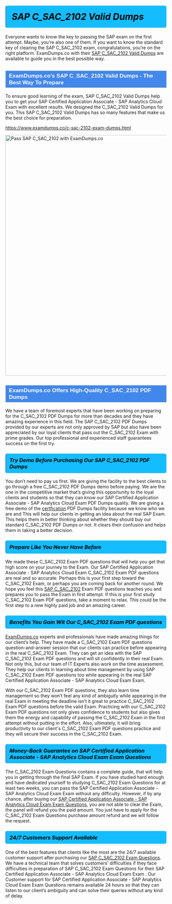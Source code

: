 <h1>                <strong><span style="display: block; color: #000000; background: #14BDFF; border: 0.5px solid #AED6F1; border-left: 3px solid #3498DB; padding: .6em; border-radius: 6px;">                     <em>SAP C_SAC_2102 <span class="exam_variation">Valid Dumps</span> </em>                </span></strong>            </h1>                        <p>Everyone wants to know the key to passing the SAP exam on the first attempt. Maybe, you’re also one of them. If you want to know the standard key of             clearing the SAP C_SAC_2102 exam, congratulations, you’re on the right platform. ExamDumps.co with their             <a href="https://www.examdumps.co/c-sac-2102-exam-dumps.html">SAP C_SAC_2102 <span class="exam_variation">Valid Dumps</span></a> are available to guide you in the best possible way.</p>                        <h2 style="background: #4287ec; border: 1px solid #cccccc; padding: 5px 10px;">                <span style="color: #ffffff;">                    <span style="font-size: 11pt;">                        <span style="line-height: normal;">                            <span style="font-family: Calibri,sans-serif;">                                <strong>                                    <span style="font-size: 13.0pt;">ExamDumps.co's SAP C_SAC_2102 <span class="exam_variation">Valid Dumps</span> - The Best Way To Prepare</span>                                </strong>                            </span>                        </span>                    </span>                </span>            </h2>                        <p>To ensure good learning of the exam,  SAP C_SAC_2102 <span class="exam_variation">Valid Dumps</span> help you to get your SAP Certified Application Associate - SAP Analytics Cloud Exam with excellent results.             We designed the C_SAC_2102 <span class="exam_variation">Valid Dumps</span> for you. This SAP C_SAC_2102 <span class="exam_variation">Valid Dumps</span> has so many features that make us the best choice for preparation.</p>                        <p><a href="https://www.examdumps.co/c-sac-2102-exam-dumps.html">https://www.examdumps.co/c-sac-2102-exam-dumps.html</a></p>                        <p><a href="https://www.examdumps.co/"><img src="https://www.examdumps.co//images/banners/big-sale-20-percent-discount-offer-examdumps.jpg" class="postImage" alt="Pass SAP C_SAC_2102 with ExamDumps.co" width="750"></a></p>                            <h2 style="background: #4287ec; border: 1px solid #cccccc; padding: 5px 10px;">                <span style="color: #ffffff;">                    <span style="font-size: 11pt;">                        <span style="line-height: normal;">                            <span style="font-family: Calibri,sans-serif;">                                <strong>                                    <span style="font-size: 13.0pt;">ExamDumps.co Offers High-Quality C_SAC_2102 <span class="exam_variation2">PDF Dumps</span></span>                                </strong>                            </span>                        </span>                    </span>                </span>            </h2>                        <p>We have a team of foremost experts that have been working on preparing for the C_SAC_2102 <span class="exam_variation2">PDF Dumps</span>  for more than decades and they have             amazing experience in this field. The SAP C_SAC_2102 <span class="exam_variation2">PDF Dumps</span> provided by our experts are not only approved by SAP but also have been             appreciated by our loyal clients that pass out the  C_SAC_2102 Exam with prime grades. Our top professional and             experienced staff guarantees success on the first try.</p>                        <h3>                <strong>                    <span style="display: block; color: #000000; background: #14BDFF; border: 0.5px solid #AED6F1; border-left: 3px solid #3498DB; padding: .6em; border-radius: 6px;">                        <em>Try Demo Before Purchasing Our SAP C_SAC_2102 <span class="exam_variation2">PDF Dumps</span></em>                    </span>                </strong>            </h3>                        <p>You don’t need to pay us first. We are giving the facility to the best clients to go through a free C_SAC_2102 <span class="exam_variation2">PDF Dumps</span> demo before paying.             We are the one in the competitive market that’s giving this opportunity to the loyal clients and students so that they can know our             SAP Certified Application Associate - SAP Analytics Cloud Exam <span class="exam_variation2">PDF Dumps</span> quality. We are giving a free demo of the <a href="https://www.examdumps.co/"> certfication</a> <span class="exam_variation2">PDF Dumps</span> facility             because we know who we are and This will help our clients in getting an idea about the real SAP Exam. This helps them in better thinking             about whether they should buy our standard C_SAC_2102 <span class="exam_variation2">PDF Dumps</span> or not. It clears their confusion and helps them in taking a better decision.</p>                        <h3>                <strong>                    <span style="display: block; color: #000000; background: #14BDFF; border: 0.5px solid #AED6F1; border-left: 3px solid #3498DB; padding: .6em; border-radius: 6px;">                        <em>Prepare Like You Never Have Before</em>                    </span>                </strong>            </h3>                        <p>We made these C_SAC_2102 <span class="exam_variation3">Exam PDF questions</span> that will help you get that high score on your journey to the Exam. Our SAP Certified Application Associate - SAP Analytics Cloud Exam C_SAC_2102 <span class="exam_variation3">Exam PDF questions</span>             are real and so accurate. Perhaps this is your first step toward the C_SAC_2102 Exam, or perhaps you are coming back for another round. We hope             you feel this <a href="https://www.examdumps.co/sap-exam-dumps.html">SAP C_SAC_2102</a> <span class="exam_variation3">Exam PDF questions</span> teaches you and prepares you to pass the Exam in first attempt. If this is your first study             C_SAC_2102 <span class="exam_variation3">Exam PDF questions</span>, take a moment to relax. This could be the first step to a new highly paid job and an amazing career.</p>                        <h3>                <strong>                    <span style="display: block; color: #000000; background: #14BDFF; border: 0.5px solid #AED6F1; border-left: 3px solid #3498DB; padding: .6em; border-radius: 6px;">                        <em>Benefits You Gain Wit Our C_SAC_2102 <span class="exam_variation3">Exam PDF questions</span></em>                    </span>                </strong>            </h3>                        <p><a href="https://www.examdumps.co/">ExamDumps.co</a> experts and professionals have made amazing things for our client’s help. They have made a C_SAC_2102 <span class="exam_variation3">Exam PDF questions</span> question-and-answer session that             our clients can practice before appearing in the real C_SAC_2102 Exam. They can get an idea with the  SAP C_SAC_2102 <span class="exam_variation3">Exam PDF questions</span> and will             sit confidently in their real Exam. Not only this, but our team of IT Experts also work on the time assessment. They help our clients in learning about             time management by using SAP C_SAC_2102 <span class="exam_variation3">Exam PDF questions</span>  too while appearing in the real SAP Certified Application Associate - SAP Analytics Cloud Exam Exam. </p>                        <p>With our C_SAC_2102 <span class="exam_variation3">Exam PDF questions</span>, they also learn time management so they won’t feel any kind of ambiguity while appearing in the real              Exam in meeting the deadline isn’t it great to practice C_SAC_2102 <span class="exam_variation3">Exam PDF questions</span> before the valid Exam. Practicing with             our C_SAC_2102 <span class="exam_variation3">Exam PDF questions</span> not only gives confidence to students but also gives them the energy and capability of passing the C_SAC_2102 Exam in the first             attempt without putting in the effort. Also, ultimately, it will bring productivity to our client's C_SAC_2102 <span class="exam_variation3">Exam PDF questions</span> practice and they will             secure their success in the C_SAC_2102 Exam.</p>                        <h3>                <strong>                    <span style="display: block; color: #000000; background: #14BDFF; border: 0.5px solid #AED6F1; border-left: 3px solid #3498DB; padding: .6em; border-radius: 6px;">                        <em>Money-Back Guarantee on SAP Certified Application Associate - SAP Analytics Cloud Exam <span class="exam_variation4">Exam Questions</span></em>                    </span>                </strong>            </h3>                        <p>The C_SAC_2102 <span class="exam_variation4">Exam Questions</span> contains a complete guide, that will help you in getting through the final SAP Exam. If you have studied hard enough and have             dedicated yourself to studying C_SAC_2102 <span class="exam_variation4">Exam Questions</span> for at least two weeks, you can pass the SAP Certified Application Associate - SAP Analytics Cloud Exam Exam without any difficulty. However,             if by any chance, after buying our <a href="https://www.examdumps.co/c-sac-2102-exam-dumps.html">SAP Certified Application Associate - SAP Analytics Cloud Exam <span class="exam_variation4">Exam Questions</span></a>, you are not able to clear the Exam, the panel will refund you the paid amount.             You just have to apply for the C_SAC_2102 <span class="exam_variation4">Exam Questions</span> purchase amount refund and we will follow the request.</p>                        <h3>                <strong>                    <span style="display: block; color: #000000; background: #14BDFF; border: 0.5px solid #AED6F1; border-left: 3px solid #3498DB; padding: .6em; border-radius: 6px;">                        <em>24/7 Customers Support Available</em>                    </span>                </strong>            </h3>                        <p>One of the best features that clients like the most are the 24/7 available customer support after purchasing our <a href="https://www.examdumps.co/c-sac-2102-exam-dumps.html">SAP C_SAC_2102 <span class="exam_variation4">Exam Questions</span></a>.             We have a technical team that solves customers’ difficulties if they face difficulties in preparation of SAP C_SAC_2102 <span class="exam_variation4">Exam Questions</span> for             their SAP Certified Application Associate - SAP Analytics Cloud Exam Exam . Our Customer support for SAP Certified Application Associate - SAP Analytics Cloud Exam <span class="exam_variation4">Exam Questions</span> remains available 24 hours so that they can listen to our             client’s ambiguity and can solve their queries without any kind of delay.</p>                    
